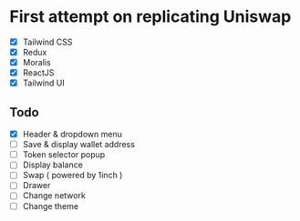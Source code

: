 # First attempt on replicating Uniswap
- [x] Tailwind CSS
- [x] Redux
- [x] Moralis
- [x] ReactJS
- [x] Tailwind UI

## Todo
- [x] Header & dropdown menu
- [ ] Save & display wallet address
- [ ] Token selector popup
- [ ] Display balance
- [ ] Swap ( powered by 1inch )
- [ ] Drawer
- [ ] Change network
- [ ] Change theme
